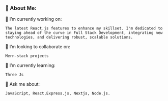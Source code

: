 ### 💫 About Me:

🔭 I’m currently working on:

    The latest React.js features to enhance my skillset. I'm dedicated to staying ahead of the curve in Full Stack Development, integrating new technologies, and delivering robust, scalable solutions.

👯 I’m looking to collaborate on:
   
    Mern-stack projects

🌱 I’m currently learning:
    
    Three Js

💬 Ask me about:

    JavaScript, React,Express.js, Nextjs, Node.js.



  

<!---
AkshatDev2002/AkshatDev2002 is a ✨ special ✨ repository because its `README.md` (this file) appears on your GitHub profile.
You can click the Preview link to take a look at your changes.
--->

